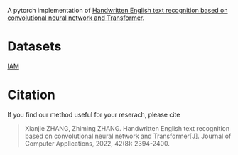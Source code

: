 A pytorch implementation of [Handwritten English text recognition based on convolutional neural network and Transformer](https://kns.cnki.net/kcms/detail/51.1307.tp.20220304.1230.006.html).
# Datasets
  [IAM](https://fki.tic.heia-fr.ch/databases/iam-handwriting-database)
# Citation
If you find our method useful for your reserach, please cite
> Xianjie ZHANG, Zhiming ZHANG. Handwritten English text recognition based on convolutional neural network and Transformer[J]. Journal of Computer Applications, 2022, 42(8): 2394-2400.
